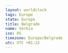 ```yaml
---
layout: worldclock
tags: Europe
state: Europe
title: Belgrade
name: Serbia
iso: RS
timezone: Europe/Belgrade
utc: UTC +01:22
---
```


